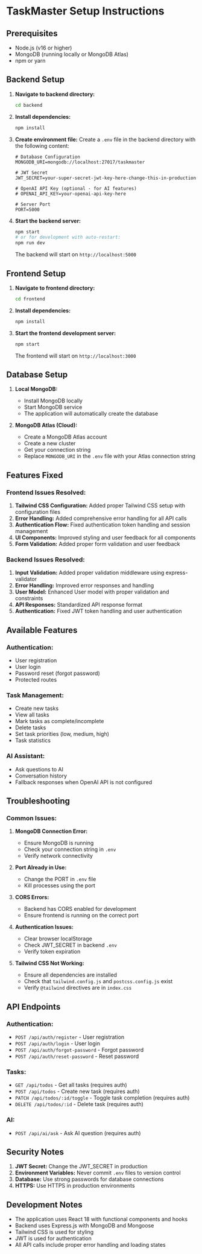 # TaskMaster Setup Instructions

## Prerequisites
- Node.js (v16 or higher)
- MongoDB (running locally or MongoDB Atlas)
- npm or yarn

## Backend Setup

1. **Navigate to backend directory:**
   ```bash
   cd backend
   ```

2. **Install dependencies:**
   ```bash
   npm install
   ```

3. **Create environment file:**
   Create a `.env` file in the backend directory with the following content:
   ```
   # Database Configuration
   MONGODB_URI=mongodb://localhost:27017/taskmaster
   
   # JWT Secret
   JWT_SECRET=your-super-secret-jwt-key-here-change-this-in-production
   
   # OpenAI API Key (optional - for AI features)
   # OPENAI_API_KEY=your-openai-api-key-here
   
   # Server Port
   PORT=5000
   ```

4. **Start the backend server:**
   ```bash
   npm start
   # or for development with auto-restart:
   npm run dev
   ```

   The backend will start on `http://localhost:5000`

## Frontend Setup

1. **Navigate to frontend directory:**
   ```bash
   cd frontend
   ```

2. **Install dependencies:**
   ```bash
   npm install
   ```

3. **Start the frontend development server:**
   ```bash
   npm start
   ```

   The frontend will start on `http://localhost:3000`

## Database Setup

1. **Local MongoDB:**
   - Install MongoDB locally
   - Start MongoDB service
   - The application will automatically create the database

2. **MongoDB Atlas (Cloud):**
   - Create a MongoDB Atlas account
   - Create a new cluster
   - Get your connection string
   - Replace `MONGODB_URI` in the `.env` file with your Atlas connection string

## Features Fixed

### Frontend Issues Resolved:
1. **Tailwind CSS Configuration:** Added proper Tailwind CSS setup with configuration files
2. **Error Handling:** Added comprehensive error handling for all API calls
3. **Authentication Flow:** Fixed authentication token handling and session management
4. **UI Components:** Improved styling and user feedback for all components
5. **Form Validation:** Added proper form validation and user feedback

### Backend Issues Resolved:
1. **Input Validation:** Added proper validation middleware using express-validator
2. **Error Handling:** Improved error responses and handling
3. **User Model:** Enhanced User model with proper validation and constraints
4. **API Responses:** Standardized API response format
5. **Authentication:** Fixed JWT token handling and user authentication

## Available Features

### Authentication:
- User registration
- User login
- Password reset (forgot password)
- Protected routes

### Task Management:
- Create new tasks
- View all tasks
- Mark tasks as complete/incomplete
- Delete tasks
- Set task priorities (low, medium, high)
- Task statistics

### AI Assistant:
- Ask questions to AI
- Conversation history
- Fallback responses when OpenAI API is not configured

## Troubleshooting

### Common Issues:

1. **MongoDB Connection Error:**
   - Ensure MongoDB is running
   - Check your connection string in `.env`
   - Verify network connectivity

2. **Port Already in Use:**
   - Change the PORT in `.env` file
   - Kill processes using the port

3. **CORS Errors:**
   - Backend has CORS enabled for development
   - Ensure frontend is running on the correct port

4. **Authentication Issues:**
   - Clear browser localStorage
   - Check JWT_SECRET in backend `.env`
   - Verify token expiration

5. **Tailwind CSS Not Working:**
   - Ensure all dependencies are installed
   - Check that `tailwind.config.js` and `postcss.config.js` exist
   - Verify `@tailwind` directives are in `index.css`

## API Endpoints

### Authentication:
- `POST /api/auth/register` - User registration
- `POST /api/auth/login` - User login
- `POST /api/auth/forgot-password` - Forgot password
- `POST /api/auth/reset-password` - Reset password

### Tasks:
- `GET /api/todos` - Get all tasks (requires auth)
- `POST /api/todos` - Create new task (requires auth)
- `PATCH /api/todos/:id/toggle` - Toggle task completion (requires auth)
- `DELETE /api/todos/:id` - Delete task (requires auth)

### AI:
- `POST /api/ai/ask` - Ask AI question (requires auth)

## Security Notes

1. **JWT Secret:** Change the JWT_SECRET in production
2. **Environment Variables:** Never commit `.env` files to version control
3. **Database:** Use strong passwords for database connections
4. **HTTPS:** Use HTTPS in production environments

## Development Notes

- The application uses React 18 with functional components and hooks
- Backend uses Express.js with MongoDB and Mongoose
- Tailwind CSS is used for styling
- JWT is used for authentication
- All API calls include proper error handling and loading states 